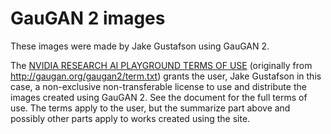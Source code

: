 # GauGAN 2 images

These images were made by Jake Gustafson using GauGAN 2.

The [NVIDIA RESEARCH AI PLAYGROUND TERMS OF USE](term.txt) (originally from <http://gaugan.org/gaugan2/term.txt>) grants the user, Jake Gustafson in this case, a non-exclusive non-transferable license to use and distribute the images created using GauGAN 2. See the document for the full terms of use. The terms apply to the user, but the summarize part above and possibly other parts apply to works created using the site.

